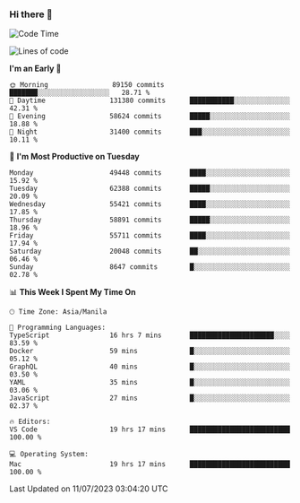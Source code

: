 ### Hi there 👋

<!--START_SECTION:waka-->
![Code Time](http://img.shields.io/badge/Code%20Time-4%2C152%20hrs%208%20mins-blue)

![Lines of code](https://img.shields.io/badge/From%20Hello%20World%20I%27ve%20Written-114.2%20million%20lines%20of%20code-blue)

**I'm an Early 🐤** 

```text
🌞 Morning                89150 commits       ███████░░░░░░░░░░░░░░░░░░   28.71 % 
🌆 Daytime                131380 commits      ███████████░░░░░░░░░░░░░░   42.31 % 
🌃 Evening                58624 commits       █████░░░░░░░░░░░░░░░░░░░░   18.88 % 
🌙 Night                  31400 commits       ███░░░░░░░░░░░░░░░░░░░░░░   10.11 % 
```
📅 **I'm Most Productive on Tuesday** 

```text
Monday                   49448 commits       ████░░░░░░░░░░░░░░░░░░░░░   15.92 % 
Tuesday                  62388 commits       █████░░░░░░░░░░░░░░░░░░░░   20.09 % 
Wednesday                55421 commits       ████░░░░░░░░░░░░░░░░░░░░░   17.85 % 
Thursday                 58891 commits       █████░░░░░░░░░░░░░░░░░░░░   18.96 % 
Friday                   55711 commits       ████░░░░░░░░░░░░░░░░░░░░░   17.94 % 
Saturday                 20048 commits       ██░░░░░░░░░░░░░░░░░░░░░░░   06.46 % 
Sunday                   8647 commits        █░░░░░░░░░░░░░░░░░░░░░░░░   02.78 % 
```


📊 **This Week I Spent My Time On** 

```text
🕑︎ Time Zone: Asia/Manila

💬 Programming Languages: 
TypeScript               16 hrs 7 mins       █████████████████████░░░░   83.59 % 
Docker                   59 mins             █░░░░░░░░░░░░░░░░░░░░░░░░   05.12 % 
GraphQL                  40 mins             █░░░░░░░░░░░░░░░░░░░░░░░░   03.50 % 
YAML                     35 mins             █░░░░░░░░░░░░░░░░░░░░░░░░   03.06 % 
JavaScript               27 mins             █░░░░░░░░░░░░░░░░░░░░░░░░   02.37 % 

🔥 Editors: 
VS Code                  19 hrs 17 mins      █████████████████████████   100.00 % 

💻 Operating System: 
Mac                      19 hrs 17 mins      █████████████████████████   100.00 % 
```


 Last Updated on 11/07/2023 03:04:20 UTC
<!--END_SECTION:waka-->


<!--
**rad182/rad182** is a ✨ _special_ ✨ repository because its `README.md` (this file) appears on your GitHub profile.

Here are some ideas to get you started:

- 🔭 I’m currently working on ...
- 🌱 I’m currently learning ...
- 👯 I’m looking to collaborate on ...
- 🤔 I’m looking for help with ...
- 💬 Ask me about ...
- 📫 How to reach me: ...
- 😄 Pronouns: ...
- ⚡ Fun fact: ...
-->
